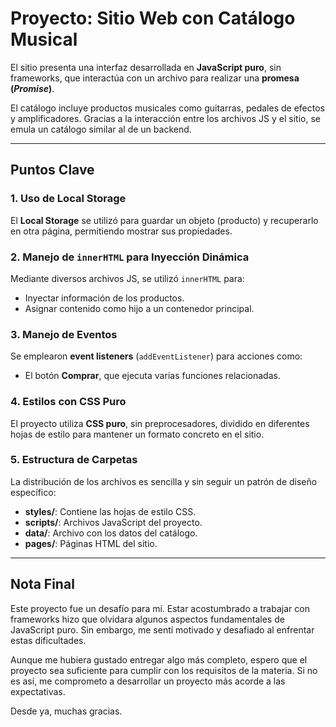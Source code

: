 # Proyecto: Sitio Web con Catálogo Musical

El sitio presenta una interfaz desarrollada en **JavaScript puro**, sin frameworks, que interactúa con un archivo para realizar una **promesa (_Promise_)**.

El catálogo incluye productos musicales como guitarras, pedales de efectos y amplificadores. Gracias a la interacción entre los archivos JS y el sitio, se emula un catálogo similar al de un backend.

---

## Puntos Clave

### 1. **Uso de Local Storage**
El **Local Storage** se utilizó para guardar un objeto (producto) y recuperarlo en otra página, permitiendo mostrar sus propiedades.

### 2. **Manejo de `innerHTML` para Inyección Dinámica**
Mediante diversos archivos JS, se utilizó `innerHTML` para:
- Inyectar información de los productos.
- Asignar contenido como hijo a un contenedor principal.

### 3. **Manejo de Eventos**
Se emplearon **event listeners** (`addEventListener`) para acciones como:
- El botón **Comprar**, que ejecuta varias funciones relacionadas.

### 4. **Estilos con CSS Puro**
El proyecto utiliza **CSS puro**, sin preprocesadores, dividido en diferentes hojas de estilo para mantener un formato concreto en el sitio.

### 5. **Estructura de Carpetas**
La distribución de los archivos es sencilla y sin seguir un patrón de diseño específico:
- **styles/**: Contiene las hojas de estilo CSS.
- **scripts/**: Archivos JavaScript del proyecto.
- **data/**: Archivo con los datos del catálogo.
- **pages/**: Páginas HTML del sitio.

---

## Nota Final

Este proyecto fue un desafío para mí. Estar acostumbrado a trabajar con frameworks hizo que olvidara algunos aspectos fundamentales de JavaScript puro. Sin embargo, me sentí motivado y desafiado al enfrentar estas dificultades.

Aunque me hubiera gustado entregar algo más completo, espero que el proyecto sea suficiente para cumplir con los requisitos de la materia. Si no es así, me comprometo a desarrollar un proyecto más acorde a las expectativas.

Desde ya, muchas gracias.
